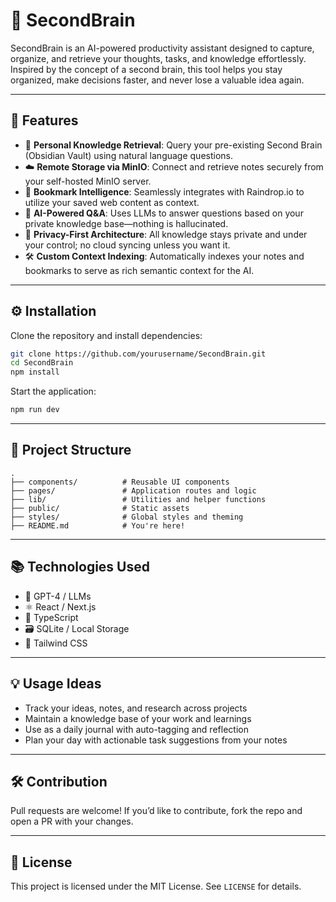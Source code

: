 # 🧠 SecondBrain

SecondBrain is an AI-powered productivity assistant designed to capture, organize, and retrieve your thoughts, tasks, and knowledge effortlessly. Inspired by the concept of a second brain, this tool helps you stay organized, make decisions faster, and never lose a valuable idea again.

---

## 🚀 Features

- 🧠 **Personal Knowledge Retrieval**: Query your pre-existing Second Brain (Obsidian Vault) using natural language questions.
- ☁️ **Remote Storage via MinIO**: Connect and retrieve notes securely from your self-hosted MinIO server.
- 🔖 **Bookmark Intelligence**: Seamlessly integrates with Raindrop.io to utilize your saved web content as context.
- 🤖 **AI-Powered Q&A**: Uses LLMs to answer questions based on your private knowledge base—nothing is hallucinated.
- 🔐 **Privacy-First Architecture**: All knowledge stays private and under your control; no cloud syncing unless you want it.
- 🛠️ **Custom Context Indexing**: Automatically indexes your notes and bookmarks to serve as rich semantic context for the AI.

---

## ⚙️ Installation

Clone the repository and install dependencies:

```bash
git clone https://github.com/yourusername/SecondBrain.git
cd SecondBrain
npm install
```

Start the application:

```bash
npm run dev
```

---

## 📁 Project Structure

```
.
├── components/          # Reusable UI components
├── pages/               # Application routes and logic
├── lib/                 # Utilities and helper functions
├── public/              # Static assets
├── styles/              # Global styles and theming
├── README.md            # You're here!
```

---

## 📚 Technologies Used

- 🧠 GPT-4 / LLMs
- ⚛️ React / Next.js
- 🧪 TypeScript
- 🗃️ SQLite / Local Storage
- 🎨 Tailwind CSS

---

## 💡 Usage Ideas

- Track your ideas, notes, and research across projects
- Maintain a knowledge base of your work and learnings
- Use as a daily journal with auto-tagging and reflection
- Plan your day with actionable task suggestions from your notes

---

## 🛠️ Contribution

Pull requests are welcome! If you’d like to contribute, fork the repo and open a PR with your changes.

---

## 📄 License

This project is licensed under the MIT License. See `LICENSE` for details.
